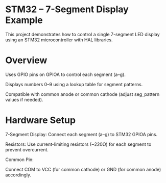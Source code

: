 # STM32 – 7-Segment Display Example

This project demonstrates how to control a single 7-segment LED display using an STM32 microcontroller with HAL libraries.

# Overview

Uses GPIO pins on GPIOA to control each segment (a–g).

Displays numbers 0–9 using a lookup table for segment patterns.

Compatible with common anode or common cathode (adjust seg_pattern values if needed).

# Hardware Setup

7-Segment Display: Connect each segment (a–g) to STM32 GPIOA pins.

Resistors: Use current-limiting resistors (~220Ω) for each segment to prevent overcurrent.

Common Pin:

Connect COM to VCC (for common cathode) or GND (for common anode) accordingly.